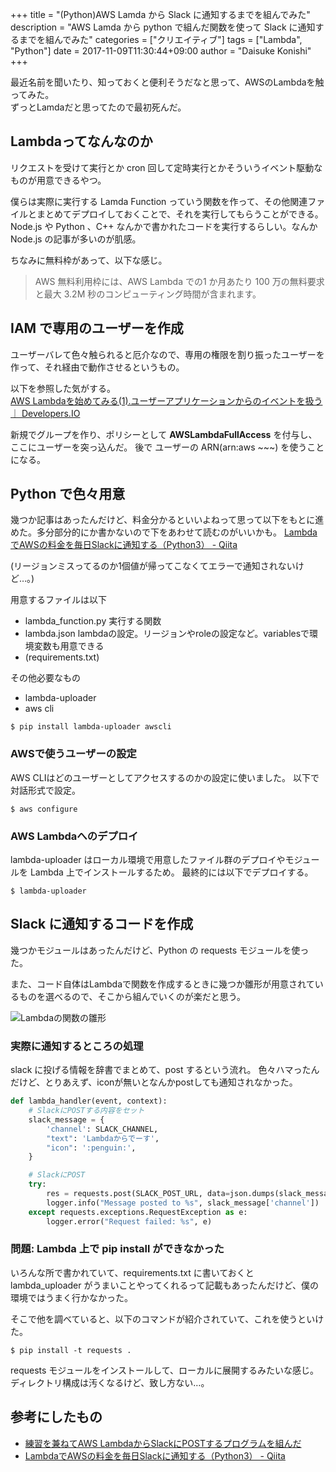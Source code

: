 +++
title = "(Python)AWS Lamda から Slack に通知するまでを組んでみた"
description = "AWS Lamda から python で組んだ関数を使って Slack に通知するまでを組んでみた"
categories = ["クリエイティブ"]
tags = ["Lambda", "Python"]
date = 2017-11-09T11:30:44+09:00
author = "Daisuke Konishi"
+++

最近名前を聞いたり、知っておくと便利そうだなと思って、AWSのLambdaを触ってみた。  
ずっとLamdaだと思ってたので最初死んだ。

## Lambdaってなんなのか
リクエストを受けて実行とか cron 回して定時実行とかそういうイベント駆動なものが用意できるやつ。

僕らは実際に実行する Lamda Function っていう関数を作って、その他関連ファイルとまとめてデプロイしておくことで、それを実行してもらうことができる。 Node.js や Python 、C++ なんかで書かれたコードを実行するらしい。なんか Node.js の記事が多いのが肌感。

ちなみに無料枠があって、以下な感じ。

> AWS 無料利用枠には、AWS Lambda での1 か月あたり 100 万の無料要求と最大 3.2M 秒のコンピューティング時間が含まれます。


## IAM で専用のユーザーを作成
ユーザーバレて色々触られると厄介なので、専用の権限を割り振ったユーザーを作って、それ経由で動作させるというもの。

以下を参照した気がする。  
[AWS Lambdaを始めてみる(1).ユーザーアプリケーションからのイベントを扱う ｜ Developers.IO](https://dev.classmethod.jp/cloud/aws/getting-started-with-aws-lambda-1st-user-application/)

新規でグループを作り、ポリシーとして **AWSLambdaFullAccess** を付与し、ここにユーザーを突っ込んだ。
後で ユーザーの ARN(arn:aws ~~~) を使うことになる。

## Python で色々用意
幾つか記事はあったんだけど、料金分かるといいよねって思って以下をもとに進めた。多分部分的にか書かないので下をあわせて読むのがいいかも。
[LambdaでAWSの料金を毎日Slackに通知する（Python3） - Qiita](https://qiita.com/tomohiko_isobe/items/88e8e0dcb0ee224a31e4)

(リージョンミスってるのか1個値が帰ってこなくてエラーで通知されないけど…。)

用意するファイルは以下

* lambda_function.py  実行する関数
* lambda.json  lambdaの設定。リージョンやroleの設定など。variablesで環境変数も用意できる
* (requirements.txt)

その他必要なもの

* lambda-uploader
* aws cli

```
$ pip install lambda-uploader awscli
```

### AWSで使うユーザーの設定

AWS CLIはどのユーザーとしてアクセスするのかの設定に使いました。
以下で対話形式で設定。

```
$ aws configure
```

### AWS Lambdaへのデプロイ
lambda-uploader はローカル環境で用意したファイル群のデプロイやモジュールを Lambda 上でインストールするため。
最終的には以下でデプロイする。

```
$ lambda-uploader
```

## Slack に通知するコードを作成
幾つかモジュールはあったんだけど、Python の requests モジュールを使った。

また、コード自体はLambdaで関数を作成するときに幾つか雛形が用意されているものを選べるので、そこから組んでいくのが楽だと思う。

![Lambdaの関数の雛形](/images/2017/lambda-slack/lambda-template.png)

### 実際に通知するところの処理
slack に投げる情報を辞書でまとめて、post するという流れ。
色々ハマったんだけど、とりあえず、iconが無いとなんかpostしても通知されなかった。

``` python
def lambda_handler(event, context):
    # SlackにPOSTする内容をセット
    slack_message = {
        'channel': SLACK_CHANNEL,
        "text": 'Lambdaからでーす',
        "icon": ':penguin:',
    }

    # SlackにPOST
    try:
        res = requests.post(SLACK_POST_URL, data=json.dumps(slack_message))
        logger.info("Message posted to %s", slack_message['channel'])
    except requests.exceptions.RequestException as e:
        logger.error("Request failed: %s", e)
```

### 問題: Lambda 上で pip install ができなかった
いろんな所で書かれていて、requirements.txt に書いておくと lambda_uploader がうまいことやってくれるって記載もあったんだけど、僕の環境ではうまく行かなかった。

そこで他を調べていると、以下のコマンドが紹介されていて、これを使うといけた。

```
$ pip install -t requests .
```

requests モジュールをインストールして、ローカルに展開するみたいな感じ。ディレクトリ構成は汚くなるけど、致し方ない…。


## 参考にしたもの
* [練習を兼ねてAWS LambdaからSlackにPOSTするプログラムを組んだ](https://geeknavi.net/aws/auto-post-to-slack#Slack)
* [LambdaでAWSの料金を毎日Slackに通知する（Python3） - Qiita](https://qiita.com/tomohiko_isobe/items/88e8e0dcb0ee224a31e4)